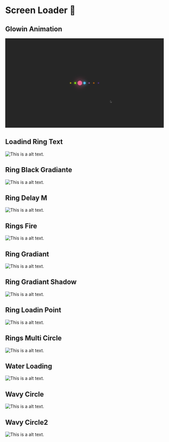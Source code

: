 # Screen Loader :rocket:

## Glowin Animation

![This is a alt text.](https://github.com/Hipoacusia/Screen-Loader/blob/master/Uno.png?raw=true)

## Loadind Ring Text

![This is a alt text.](https://lh3.googleusercontent.com/JUSmrOmuP6ALFw7vFcLpZieNt0iP8F027ezWuWhi0OId93MV63clEeuevWy5xKRfCfEjWC112TXoVbOG1CXiQ79Bv90MBE1prq4LJ2nLtBBozMi5CEedhXyHE_uAVbqGbWzvmlHWASaPhd7ZdOz4VI_vizMuI82n054e2Vfp_AydNq12iJbvCYMYvk_YXrt9T5iRKxHHziDW_Tt8CF6AwxXnUxUjL3DVqVDfoee0JlM_KnGu0lSDCfMVLMYG2NxERCzp-x1LxzKLNHwjDVYUevABc-xR4fy9xFSkfHmnORjgU8WmSWCOPKikS0yH0qheh8OUQ5gXEUloLYYNsXhGODUjcQ9k6ajU3PrNkIxg2l12_fF3UlCOszA14J6tPvdwvrT0J9EJ_Yd-mblmOElD2hv3T7h_9CN4BU0fJNUlsyad8AYtpgPasC4P_yCNBZSL2IM5typX1aFnjPej6QJNy9YVZRgx-DV-0x1vjQoINsHXPAYrPjPZ4n5aur6eD7ecJqNsEjpmOsw48PUbomqSg457GpIOlGDBppwlQ9WRTuW_1GE827x_eH7-imJ_C1VYwppiLDVaaB-SEbd0hJk8lYDkil5yQdhJtluLyBMONPT-HEjfokxtNIsshCPuk3D5b60_KTEOIBsb33ipbZldJor-Z_YwoR2XQCg1NIKLcM8dTYQz34OHjzZpEiHb=w1189-h668-no?authuser=0)

## Ring Black Gradiante

![This is a alt text.](https://lh3.googleusercontent.com/owk4FrjpQXQluGgmINITlZ8sIR4O0q7dEjHZ3xjXyh1xp5Hlv6BIlv6GsOWNx0MxQLNOlK47HGIdGof7KXdE_yyWyV1GRQNLdRy5r0W2Aj3rmdWq1hfEPnOjG5s5yo-7RM3lk5TaDj2uwNy-ZLfTsAByv3wtVwM8aHBhzcf0IA0z6j6QAmQUgngH_BnOq3L3A22WGkM_sliOMRIqBGcgmjnpw5Agz0Bt1QZApyLI_44uBhvMn7Fx-5HGmRrpjaiyxnbCxNF74Kb0iw8kZSMX0gWLnfLLMNYiI-wR2gv8sp_BqlFQS-0ZZgUXH1RLrGD5_wWazkBNnUPmpVox699GyVANwffo9F8FG98SsbK5W2A6_NY6wCuZ9Zg_RCW1yyGf3ISZA8WyM5VAdB65AUR2NAX4z1uzmh_Z3x-o9u5HirKLmgguEg9q8lPWYAK6a0jveYoigfEji6QogzknQNZ9Y_L4CnXhFpzrxouSVJeDd_DpV8wWT9BFYT5xweFy0NIaD7LskWtslIhVbOeRLlMaWlg-ho4m4W4MvDYKxAqhH6gPCGhAMCPUuZdLhRb2vm8a5NwqsJzTdRAhrmt8YSgyF78Qt_NB5F_RMkCTJWD52mmr_WqaZaVVX9zhjjyF-rwyQ04WZM-sG4wdN0xxrjMmiyB-xZoQ4Tw5k_bE50KJ1LjSfullyj8B6QhpspBI=w1189-h668-no?authuser=0)

## Ring Delay M

![This is a alt text.](https://lh3.googleusercontent.com/MJxOT9hLmNSfStU68WcxbZpXSrRvj6q98iHGAwNa5iD62G8gde9kohriNZSEWFDSvJukOXza_QvAPw3k_kV_Ih-e5PE5PCCRa72JViZShb1QpxiA_yo2QghuwdMGl0eIGb_0ZbEGuiKcCBTauBdlFZNaq3n9qZ-hOsDKarpjBySYjg9tsuGyee0RfG4Ct4K0itgtjBV0J4LNfaFBpifUWzSGwDJHhYUSCtNK8T8Uc66bsksaFWdQUEcG1ohQ5_zHAGFdx0GldJz6d81tnwU9uvZbeJuRJawH4wfZdmxzLge3wc-UWDX4CrlxlUguWGcXSKn3-vcl78uBa_EDiyp3jRbrlZs_jeETpvhAIX6B60Ifv_iWFYkuhRMbomtzvsJnI_8QLJtR5yQADd8ad0qtKOjG0EmS-Xl_79TnsKcVW3afwwXxXY4tmChOcHyVkHqnXO03QMwZoTQsyqfnLGbzkcqiK1zVZ41jLA987w8oeaZ-iKb-VfcfGDE1uIECPG70vVvVW-He7Rf3im9HdUZ9Y2FDxHBCh5hb_TYK8izQgnKCVXZo9QpNO84jDjlejjU70-9DGkNBDPxmRpWqqVRZ8fPiRbdusJ5aCU2BAO7Ckb_p88nP-EcdRmfxH23OnTkEiQZapkn0etMXxUPozp0xIo7l2BBID-nu7swx6O7yOoO2LHNvnK6Is2zUFS-e=w1189-h668-no?authuser=0)

## Rings Fire

![This is a alt text.](https://lh3.googleusercontent.com/QO-eqlAl6fhR_BBGV0uWLblCz6zCpZF_hMAFdQVpBGhfamvOOx4gmm0kNq2t7n_AtgsEI1Wr61-BPKYYLD9Npb9NReKFjx0KUMAmehtqIBpwGj_sAJGwvGPZ7wBk4vC7JYeuG8gEu_O2zNToaE2MIOcY8kPp68Tu2bgHEczwMsG3aUAWXNPa9g-NQ7D0Vs73QkuW2cJLaSsfKTtptLc_XgN2xP_1K3a_W-NQdJweUDBlE0LoBtqUdrwNbHNnFx4DJHfSEBtP0VavGihfaq3b7mZRLLWvK0mJWN2yVGCQGr2397mM1kDH8lAfAMa1MoUzGNdQeaAJOcoylVYmx5GR7Zn8VLJsOsTrobGIDfm2hOJFgkOYvPXHGDcx06EDZM1l2aMR5MTZU9OGpSZDMVuwP7_Xr9YVqOeDQmySWg1KrSd_38v-PoI-zRmTqFjYhb3P3LjpO4V3XymnYB6jVTeeeL4F-gNAAIOBneIry1juxJVhNKDKOmPh-c2HqXSc6WsFKkGGErScO93TVdhMhS_JCZrYsv7VvaU7d_R9E0ERaivHh472qIHffMGAtdfVQtuaJKd5g9mffD_bdShcAYayLqzht9B0ZNB-yhfnsP2s2NuLZuYFoPSxuTiLZBEEhvWXo7D_td1OsEITsPwovHX9aGGdshvLbMFtDHS14_6XHnyAszYJao7RxP2F1u8w=w1189-h668-no?authuser=0)

## Ring Gradiant

![This is a alt text.](https://lh3.googleusercontent.com/8Dilz8aCiWysCi8O-Qeii7VrU7PUEzETTpm3Zl2wosO1897zWxkNTvcbc_7xrTXrNi6TtYkQkAKPHLtnUQgVeRSaM3DVbmisY03IsgwGHmPaRNdhkQYnGkQbC8rUX6rHDF3YtLJQR7yobilHYGGbim53rB2Yxr7W5-icmTrTeMmg27uoY947Ewlb0LkZ8r1fdsdZDJxZ-3rRGqFDYCtgszlHTp3Q165Ond6sCXoT1KcfGx7EqTU533MH7j04UO4ytUs3hIess-9C2r04-SZTIwKNf0fz6eWcSHY4xMnClB4HMH3qKiRb_lieZrTugeTu_lDUbk_IpJzzt5smvMj9ULGO1Mca-RLEqf3_kS_UgHj4ZM_y5wWhL2riFKxB1sUxRs_sNchSJMDyw7-O528sXhZQLTSageHSJocMx6Ami2tVDHuPKZkCYpyjDelHqv-IyeQjs356HdNoKRf24gcRAF1wrU0a6cpTZeEe8SMjNzc1xdMu6k4yFiniP-APCsVsSLqTXecfXAXE1QkiV26gbpAnZsWMD4TAZ7PAX8tgkx3wxJ13m0W0MQovvR8xq0EiUUKx_Eu-JnJ0M4Mw_XeNv51WPija7BbPac7h7GkWRaFCfdCxMJZE2S3NhLGsrLiVFJFLGJVXtfobc7So7Ip1x--xGIVDebA0itHJD0VR0wQZKMyAz9PdWrRmx3Sb=w1189-h668-no?authuser=0)

## Ring Gradiant Shadow

![This is a alt text.](https://lh3.googleusercontent.com/Pd6-Fw3WVyMH1vOuXKkLQwxIoxbq9HWxPAJ8ZVNgFsKL6OuagfyjOKEB6pcE5D10lm43iTocD-wgRpasU_cKWqbUq4vDWlVcBsHQgbJD9p7KSRdBg8XGv79chEI8YbZIdj2modhbulM9iBDf1QDrgKB7tiGcSdvGcL1FuAL2BCwSx6z9LKhYppxw0x8qrGk7QvBwnuG3W0eLZdX1A2dgoiVc52Nhv_amAsZDps_LGyqGH1lylan20Q8Sv4fu8NM_Fq9KJ5NzsoBaqGnHyyxcfUUU8Pa7tYz4OKtaqtRFaOEmGbwsDaRi6DgckhP2b7q4oWLTOJBvosi2N2S9aL3AVwtX2r1k6RGrcihJonLnvR-Js6hzukv9q_QDxTarNHDC4sZDtUFKYIpI0UkowcZtaoNVHWTlZJUKGFB0NQl73vBXqfn6cKNjs1kHTlBXCimsSl-KF1VOWcFFgcF37tLsOSrGz_mtiCKyJPHnSu07LYlXCNsRhWFWXeritdKzVoJycRxzrVOuz7q2j4OoyjwTdyyZq39Vt9xNl_ng0WzbGdP83iBOL1BCCNYxcY4FeLk0ThOh6DnDt94TW-v9uQLT6n-OGp1kRZ5Fb_K9pJIOtpk7kiKHaTQUkxUS62xVl0J9ZeDwzxV3ThE58eCOhv98kgRPiC8hllyrjYmAsDVO4p3_kVy3uslsVqFLSPsW=w1189-h668-no?authuser=0)

## Ring Loadin Point

![This is a alt text.](https://lh3.googleusercontent.com/yVRy-NFvq7Y9KdfLmoFNdVY4k6rvRxJniA9hJvw7GlZ5mrzzciS9QY3ekvOgJqw0KIrrpTHX7oObuMRFAtKyPm3k3al_AuR6y5gDnhQ7twf7ja09lWL1K1gJV3O2aO6TbJknXykQ0Oo4w4ZwcpaxJIKo0yFVz0Uo5TqQ4JA8Rh-WVOzsTgBiADFb7dDB-iA_RSpE3-ub2RsG7OA0VN61z85GhujlR_ZbfgkxW7ZYBkLMm4ISK5-skOtJwWkVeNvDe_R_UxYH2rsOng1gcyYvVYGqM2DCLjbDTW07VM7yHcr6BYm2SENqROTWGnvGt2HWvdBRGOYIpBfKZ4o0-94qhs7wlgU-MKd6edmhetnQmxc4bhx4ZJ2ksCYoYd7IBjqHLpRNsoLyuSSYabonOxNEzNApaiejSysVZyT3cJjL6DSZfpp95IqJPRQpxLFSjL8CTXGixVk2kS_cxV5iANslVZkS96bzJFyLC_PXt6Xu6lzBBmrwV4nwdBsaQykbanSv_evuLTYIhgiN2KZ_eNdPbHb040QK82ImpcVBfh80liiCJgiTvDbTHJS1SGvhmUv399JkwqTXD0PhJOGkOG46uJPg2GuKfErr8eVD-tJ1zO0YuphcaodjiVVReLcEdSobThUiYK5gC65tFauWh6-lFpwPToKc_JxWvT9MUZp5uM0p0Hm__c38oaC7uzy0=w1189-h668-no?authuser=0)

## Rings Multi Circle

![This is a alt text.](https://lh3.googleusercontent.com/TOUErkkB2DjRNOBSl0BZxcx6uyLqZtCtac6_vOShq_FmijF581Mivp1iJP4nnOYn-wnWQn_3D2JJmkmPH__FPQVtzzaqbdgzvJ10DlyoBZs-MEuOGuRx-13Eh2ubN4y_WwwFVbv6NS6k0reG2P9GvzZ5CN2F9W8c07xq9izFqz8tq6ErERNYIs5LKNxn-1wPl0riziX4X6-2ZveY65iWhbzDV41c1V_tra1wYMsMdwh_GdkThuVaPJkQOvpXfHvFArYlRic38OU2hrQxjwq9NNR6271-fH033TmnwpKIqTDJh-SjksvIF-edGGW5zDtObCfpwZOShIAe6KG7KuLlwsIQehKrNJy0Osespy_tTTwC3KGFE8zpVIZ9WRKVDvRg6B_d4EnnI33xrTmz7LA3e7x5yXzeaAY1A3mPwI-bPtB28PFd-YCmvkQnoUCieIzIwlZoyVqIJhw_yCoJr0H6KyRUMyzjxzKffyUEnK4f9Gb3SIgwKN5ohYYimEWGlw1a9brsuCGf1B6GRyNea78pPNym7x69-ChKl0eH7-EQFau9-LlJ8avdhIOUiCMf_mvBsQUguGAK7NKgvm7Lk-ekhpz0QeK8V-BFJDBYJRxTs9FuVR1jUu2nKukXVmmjQSgfnIkiIENYN2_MewisSyygyq0cPsRB-_Gf96q0bqrYlr9HuRytQxPLS0_mYfFP=w1189-h668-no?authuser=0)

## Water Loading 

![This is a alt text.](https://lh3.googleusercontent.com/PchwLIDaFf9BG1VT9zo_S8dU2R1xiPx7NzFXruSLf8do6EXD_7WGC8ZRSzIF0OV8O12WrjONNlrlzHPySreTb7e3fipw8o4be2JNemd_18_i176ZVbClNnNH-yqJY9bGlFjRlwRbJaRdbflpLaNTFtAdcMzSVrbJz-M4eZQPaIZ-jKS81dLQxz11b0USO-H71v1OOFfhCe-dlPX8RI6SoSXsDgSbb5ZriGCb8EEuSDBKpuPs2XfNoPen1ctPwRJqfJQ07k5bAFxNXGQ6vBeK-eHtaIHA5QlIEUohFmhxhFN0sM8h5IxwpE2l7h9JSVipNJ2tKenEYmfmaYx3X_bTxbbxKC5aRmuX4QO4WpVLTxEYThqP-GkTgX6YSr3lVkzmZf5y_80QBU1XbjqaVq6BSJeZI8LexxNfu8aNra7_hu-qofDBZzh_cmMAktnte7eieDscZWnswacW_l8ZSqIOTVzET9zfO12SeIxGpR7LE7XE7KP4MsJ4MSnc4HHJ_BLnNthCeqzynE_PKisM73XYVht6SOngYNrAXeK9R2NLrz_OEs1Ex_G2VypgvAq6VVtZifWmqEPcgQ_qXMiLO_JTzJLxcEjVtTwVFG7fLPVnrPC1y9vevtfennqU4_yUAjjENbZIeuM9EIvZnHKL7Dc4WS93XHJfpaJCDEZCTikJaBPWv4vujaqpAdhoOdOP=w1189-h668-no?authuser=0)

## Wavy Circle

![This is a alt text.](https://lh3.googleusercontent.com/jIk7FzHu9DM6Rgtr4KD4rZlp0DlGLNYZU_3gzIVz-mK77TVJ7ZFJbjNh-cmuBNjk4yOVk195e4M-GFPDlvXCvN0VJ8hVy19DeCYOPNrWozsfFwl7sFyj0cbqrDGAjOPBva9utKR2oO5bhZgC8KWN10i-ajblnsURVxlbD7vVHUHf40xIxbea_f9vbRHrRP7XCTuZe0UzDGEe5KLquNOBQOqaNwhk8NVv5gItRtQIvEmEkTRFnGyO9OS1_3lWLJGgyEjP4rCG_oG4sR7RCs9_5uyab3gEXU7t8wqCwlVqDqtoXPwaj-QJIbSclLRKDXJWzBYkKHE32NpqyqRWeMx-s_6bHiedBhcLEoRn-uaEbv3240eRZnhRvFxXj4mrQnJTb52Jd5bS6WKLkz54VeGnAs-OlqiA_f7yoRbyITitwWHj_nTRS9p-I63ZoG5rutQpXISv9ATWvKH9ubWu7lCwS83kQe3nbtBWYNOQqGWLEtqAjN4Y-JsQ0pfd8kR85PCo7mdaVZ-LtPT_gtYHbapovcTUQRPgmjDKqjuCjCcYlcaoIytAE6PTEXJ4q6dAqyw668k0CHUx9krDgoioqCxLuXe4BZ1saLnbSmYpqfuNMqWVAEh2FanhvxGK9sCQNBPz594uSsZW9TDxy6MIumFFqt4ASaIhnn8rH0xhih6TYsiZw5cqeWB3TTMvIvAW=w1189-h668-no?authuser=0)

## Wavy Circle2

![This is a alt text.](https://lh3.googleusercontent.com/BidKRwN2ryHkgXijBRNn6vN2NH-wh6sPi6gLkVdhsH0egTRkoPekRyISd819ebmy7DSFFKqBdctywX0Jsqxj6RqN-lQuqpaJI1CyAUOk-yiWS4XxbxtwMc25PEDSa0kqKjsANZTx3ANsY4I577dnMkw2WYyA2d2XMi8gZ38RNqZk10Z2H1xb7V_II7yeVQ-cGPiYeWvO5R4l0dW3ALPY9WP8LEmctwDMMTj5_arGO_PezxUXYttqY84jQwSfrkf0lHozMenU7J4B8DEMDM5KabfBywzrwqd9esogAne26WDUbj4Ql-HI1tVkAs5yQh42zwfiAF8wHk4O7AylVsIGW0sI1l_Mf4FJPM-9riJkBE3Psq-M55bKW0UGXTf4mFceZEiPASO_mw6K_W7edMUeA0J5DZNiyzSXO9C76gOF7WEEVM2ktzLIhifwbZpWPbhSm-MY99BCD18NDFRTiIuji2-3mWYOotVUHkBBPrU19w37cEULHrZ_IUjPzg31uLLFOsfE9pRbP6D6uji_2l6HB7iZ4WlEVCWmAvGQ5kb0lnDIdlDRV3FtTmL41ypAGNHpHOIEs3DHSFRfjOA1UinJdTNsqq01oVbhFLc542SOka0gkOi43YPG6Ml5REGzP0KdKXP2FzNwnNKccFvBqdX_O83NJem4ar2bEe1gOHrbiHDhZP3y62BCAPGwaLM7=w1189-h668-no?authuser=0)
